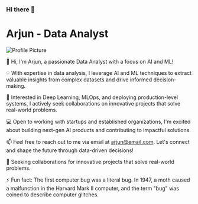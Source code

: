### Hi there 👋
# Arjun - Data Analyst

![Profile Picture](link-to-your-profile-picture)

👋 Hi, I'm Arjun, a passionate Data Analyst with a focus on AI and ML!

💡 With expertise in data analysis, I leverage AI and ML techniques to extract valuable insights from complex datasets and drive informed decision-making.

🌟 Interested in Deep Learning, MLOps, and deploying production-level systems, I actively seek collaborations on innovative projects that solve real-world problems.

💻 Open to working with startups and established organizations, I'm excited about building next-gen AI products and contributing to impactful solutions.

📫 Feel free to reach out to me via email at [arjun@email.com](mailto:arjun@email.com). Let's connect and shape the future through data-driven decisions!

🔭 Seeking collaborations for innovative projects that solve real-world problems.
 
⚡ Fun fact: The first computer bug was a literal bug. In 1947, a moth caused a malfunction in the Harvard Mark II computer, and the term "bug" was coined to describe computer glitches.

